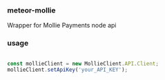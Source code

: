 ### meteor-mollie

Wrapper for Mollie Payments node api

### usage

```js

const mollieClient = new MollieClient.API.Client;
mollieClient.setApiKey('your_API_KEY');

```